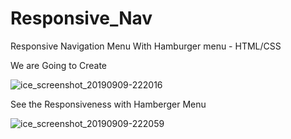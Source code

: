 # Responsive_Nav
Responsive Navigation Menu With Hamburger menu - HTML/CSS

We are Going to Create

![ice_screenshot_20190909-222016](https://user-images.githubusercontent.com/37787988/64554258-ac21f480-d358-11e9-9f47-a1042dad8fe0.png)

See the Responsiveness with Hamberger Menu

![ice_screenshot_20190909-222059](https://user-images.githubusercontent.com/37787988/64554596-5ac63500-d359-11e9-8d96-d6e30bdf50da.png)



